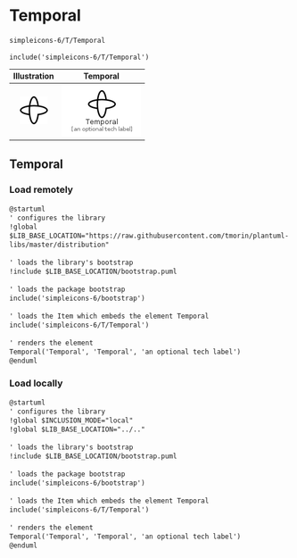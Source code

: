 # Temporal


```text
simpleicons-6/T/Temporal
```

```text
include('simpleicons-6/T/Temporal')
```



| Illustration | Temporal |
| :---: | :---: |
| ![illustration for Illustration](../../simpleicons-6/T/Temporal.png) | ![illustration for Temporal](../../simpleicons-6/T/Temporal.Local.png) |




## Temporal

### Load remotely
```plantuml
@startuml
' configures the library
!global $LIB_BASE_LOCATION="https://raw.githubusercontent.com/tmorin/plantuml-libs/master/distribution"

' loads the library's bootstrap
!include $LIB_BASE_LOCATION/bootstrap.puml

' loads the package bootstrap
include('simpleicons-6/bootstrap')

' loads the Item which embeds the element Temporal
include('simpleicons-6/T/Temporal')

' renders the element
Temporal('Temporal', 'Temporal', 'an optional tech label')
@enduml
```

### Load locally
```plantuml
@startuml
' configures the library
!global $INCLUSION_MODE="local"
!global $LIB_BASE_LOCATION="../.."

' loads the library's bootstrap
!include $LIB_BASE_LOCATION/bootstrap.puml

' loads the package bootstrap
include('simpleicons-6/bootstrap')

' loads the Item which embeds the element Temporal
include('simpleicons-6/T/Temporal')

' renders the element
Temporal('Temporal', 'Temporal', 'an optional tech label')
@enduml
```

